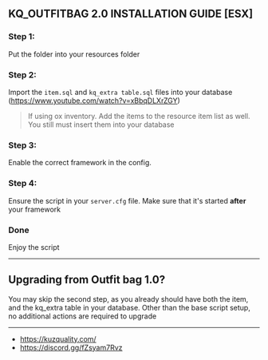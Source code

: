 ## KQ_OUTFITBAG 2.0 INSTALLATION GUIDE [ESX]

### Step 1:
Put the folder into your resources folder

### Step 2:
Import the `item.sql` and `kq_extra table.sql` files into your database (https://www.youtube.com/watch?v=xBbqDLXrZGY)

> If using ox inventory. Add the items to the resource item list as well. You still must insert them into your database

### Step 3:
Enable the correct framework in the config.

### Step 4:
Ensure the script in your `server.cfg` file. Make sure that it's started **after** your framework

### Done
Enjoy the script

___

## Upgrading from Outfit bag 1.0?
You may skip the second step, as you already should have both the item, and the kq_extra table in your database. 
Other than the base script setup, no additional actions are required to upgrade

___

- https://kuzquality.com/
- https://discord.gg/fZsyam7Rvz

